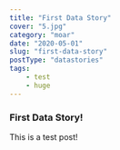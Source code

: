 ```yaml
---
title: "First Data Story"
cover: "5.jpg"
category: "moar"
date: "2020-05-01"
slug: "first-data-story"
postType: "datastories"
tags:
    - test
    - huge
---
```


### First Data Story!

This is a test post!